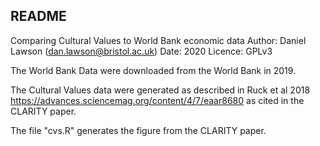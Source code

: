 ## README

Comparing Cultural Values to World Bank economic data
Author: Daniel Lawson (dan.lawson@bristol.ac.uk)
Date: 2020
Licence: GPLv3

The World Bank Data were downloaded from the World Bank in 2019.

The Cultural Values data were generated as described in Ruck et al 2018 https://advances.sciencemag.org/content/4/7/eaar8680 as cited in the CLARITY paper.

The file "cvs.R" generates the figure from the CLARITY paper.


